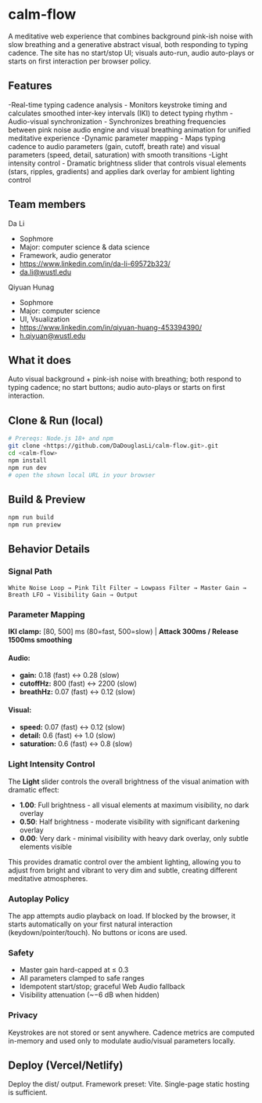 # calm-flow

A meditative web experience that combines background pink-ish noise with slow breathing and a generative abstract visual, both responding to typing cadence. The site has no start/stop UI; visuals auto-run, audio auto-plays or starts on first interaction per browser policy.

## Features
-Real-time typing cadence analysis - Monitors keystroke timing and calculates smoothed inter-key intervals (IKI) to detect typing rhythm
-Audio-visual synchronization - Synchronizes breathing frequencies between pink noise audio engine and visual breathing animation for unified meditative experience
-Dynamic parameter mapping - Maps typing cadence to audio parameters (gain, cutoff, breath rate) and visual parameters (speed, detail, saturation) with smooth transitions
-Light intensity control - Dramatic brightness slider that controls visual elements (stars, ripples, gradients) and applies dark overlay for ambient lighting control

## Team members
Da Li
- Sophmore
- Major: computer science & data science
- Framework, audio generator
- https://www.linkedin.com/in/da-li-69572b323/
- da.li@wustl.edu

Qiyuan Hunag
- Sophmore
- Major: computer science
- UI, Vsualization
- https://www.linkedin.com/in/qiyuan-huang-453394390/
- h.qiyuan@wustl.edu

## What it does

Auto visual background + pink-ish noise with breathing; both respond to typing cadence; no start buttons; audio auto-plays or starts on first interaction.

## Clone & Run (local)

```bash
# Prereqs: Node.js 18+ and npm
git clone <https://github.com/DaDouglasLi/calm-flow.git>.git
cd <calm-flow>
npm install
npm run dev
# open the shown local URL in your browser
```

## Build & Preview

```bash
npm run build
npm run preview
```

## Behavior Details

### Signal Path

```
White Noise Loop → Pink Tilt Filter → Lowpass Filter → Master Gain → Breath LFO → Visibility Gain → Output
```

### Parameter Mapping

**IKI clamp:** [80, 500] ms (80=fast, 500=slow) | **Attack 300ms / Release 1500ms smoothing**

#### Audio:
- **gain:** 0.18 (fast) ↔ 0.28 (slow)
- **cutoffHz:** 800 (fast) ↔ 2200 (slow)  
- **breathHz:** 0.07 (fast) ↔ 0.12 (slow)

#### Visual:
- **speed:** 0.07 (fast) ↔ 0.12 (slow)
- **detail:** 0.6 (fast) ↔ 1.0 (slow)
- **saturation:** 0.6 (fast) ↔ 0.8 (slow)

### Light Intensity Control

The **Light** slider controls the overall brightness of the visual animation with dramatic effect:

- **1.00**: Full brightness - all visual elements at maximum visibility, no dark overlay
- **0.50**: Half brightness - moderate visibility with significant darkening overlay
- **0.00**: Very dark - minimal visibility with heavy dark overlay, only subtle elements visible

This provides dramatic control over the ambient lighting, allowing you to adjust from bright and vibrant to very dim and subtle, creating different meditative atmospheres.

### Autoplay Policy

The app attempts audio playback on load. If blocked by the browser, it starts automatically on your first natural interaction (keydown/pointer/touch). No buttons or icons are used.

### Safety

- Master gain hard-capped at ≤ 0.3
- All parameters clamped to safe ranges
- Idempotent start/stop; graceful Web Audio fallback
- Visibility attenuation (~−6 dB when hidden)

### Privacy

Keystrokes are not stored or sent anywhere. Cadence metrics are computed in-memory and used only to modulate audio/visual parameters locally.

## Deploy (Vercel/Netlify)

Deploy the dist/ output. Framework preset: Vite. Single-page static hosting is sufficient.